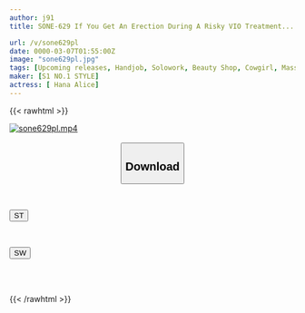 ```yaml
---
author: j91
title: SONE-629 If You Get An Erection During A Risky VIO Treatment... A Beautiful And Sexy Men's Hair Removal Girl Will Gently Give You A Handjob With A Spirit Of Service. Hana Alice

url: /v/sone629pl
date: 0000-03-07T01:55:00Z
image: "sone629pl.jpg"
tags: [Upcoming releases, Handjob, Solowork, Beauty Shop, Cowgirl, Massage, Receptionist	]
maker: [S1 NO.1 STYLE]
actress: [ Hana Alice]
---
```



{{< rawhtml >}}

<div class="video" data-videoid="pending_link.html">
    <a href="javascript:;">
        <img src="/v/sone629pl/sone629pl.jpg" width="WIDTH" height="HEIGHT" alt="sone629pl.mp4" loading="lazy">
    </a>
</div>

<script type="text/javascript" src="https://j91.asia/asset/on-demand-pend.js"></script>

<br>
  <link rel="stylesheet" href="https://j91.asia/asset/bs5.css">
  
  <center>
  <button class="btn btn-primary" type="button" data-bs-toggle="collapse" data-bs-target=".multi-collapse" aria-expanded="false" aria-controls="multiCollapseExample1 multiCollapseExample2"><h2>Download</h2></button></center>
</p>
<div class="row">
  <div class="col">
    <div class="collapse multi-collapse" id="multiCollapseExample1">
      <div class="card card-body">
	      	      <br>
<div class="buttons">  
<p><a href="https://j91.asia/pending_link.html" target="_blank"><button class="btn-hover color-3"><i class="fa fa-download"></i> ST</button></a></p></div>
    </div>
  </div>
</div>
  <div class="col">
    <div class="collapse multi-collapse" id="multiCollapseExample2">
      <div class="card card-body">
	      <br>
<div class="buttons">
<p><a href="https://j91.asia/pending_link.html" target="_blank"><button class="btn-hover color-2"><i class="fa fa-download"></i> SW</button></a></p></div>
<br><br>
      </div>
    </div>
  </div>
</div>

{{< /rawhtml >}}